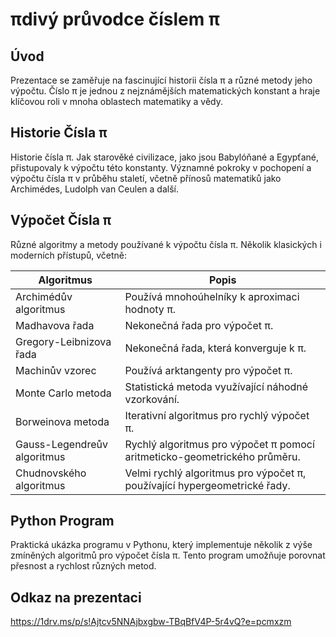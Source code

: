 # πdivý průvodce číslem π

## Úvod
Prezentace se zaměřuje na fascinující historii čísla π a různé metody jeho výpočtu. Číslo π je jednou z nejznámějších matematických konstant a hraje klíčovou roli v mnoha oblastech matematiky a vědy.

## Historie Čísla π
Historie čísla π. Jak starověké civilizace, jako jsou Babylóňané a Egypťané, přistupovaly k výpočtu této konstanty. Významné pokroky v pochopení a výpočtu čísla π v průběhu staletí, včetně přínosů matematiků jako Archimédes, Ludolph van Ceulen a další.

## Výpočet Čísla π
Různé algoritmy a metody používané k výpočtu čísla π. Několik klasických i moderních přístupů, včetně:

| Algoritmus                | Popis                                                                 |
|---------------------------|----------------------------------------------------------------------|
| Archimédův algoritmus     | Používá mnohoúhelníky k aproximaci hodnoty π.                        |
| Madhavova řada            | Nekonečná řada pro výpočet π.                                        |
| Gregory-Leibnizova řada   | Nekonečná řada, která konverguje k π.                                |
| Machinův vzorec           | Používá arktangenty pro výpočet π.                                   |
| Monte Carlo metoda        | Statistická metoda využívající náhodné vzorkování.                    |
| Borweinova metoda         | Iterativní algoritmus pro rychlý výpočet π.                          |
| Gauss-Legendreův algoritmus | Rychlý algoritmus pro výpočet π pomocí aritmeticko-geometrického průměru. |
| Chudnovského algoritmus   | Velmi rychlý algoritmus pro výpočet π, používající hypergeometrické řady. |

## Python Program
Praktická ukázka programu v Pythonu, který implementuje několik z výše zmíněných algoritmů pro výpočet čísla π. Tento program umožňuje porovnat přesnost a rychlost různých metod.

## Odkaz na prezentaci
https://1drv.ms/p/s!Ajtcv5NNAjbxgbw-TBqBfV4P-5r4vQ?e=pcmxzm
